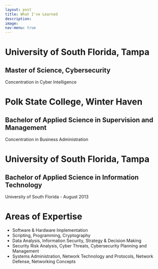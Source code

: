 ```yaml
---
layout: post
title: What I've Learned
description: 
image: 
nav-menu: true
---
```

  <div class="content">
    <h1>University of South Florida, Tampa</h1>
    <h2>Master of Science, Cybersecurity</h2>
      <p>Concentration in Cyber Intelligence</p>
    <h1>Polk State College, Winter Haven</h1>
    <h2>Bachelor of Applied Science in Supervision and Management</h2>
      <p>Concentration in Business Administration</p>
    <h1>University of South Florida, Tampa</h1>
    <h2>Bachelor of Applied Science in Information Technology</h2>
      <p>University of South Florida - August 2013 </p>
<h1>Areas of Expertise</h1>
<ul>
    <li>Software & Hardware Implementation </li>
    <li>Scripting, Programming, Cryptography </li>
    <li>Data Analysis, Information Security, Strategy & Decision Making</li>
    <li>Security Risk Analysis, Cyber Threats, Cybersecurity Planning and Management</li>
    <li>Systems Administration,  Network Technology and Protocols, Network Defense, Networking Concepts</li>
</ul>
